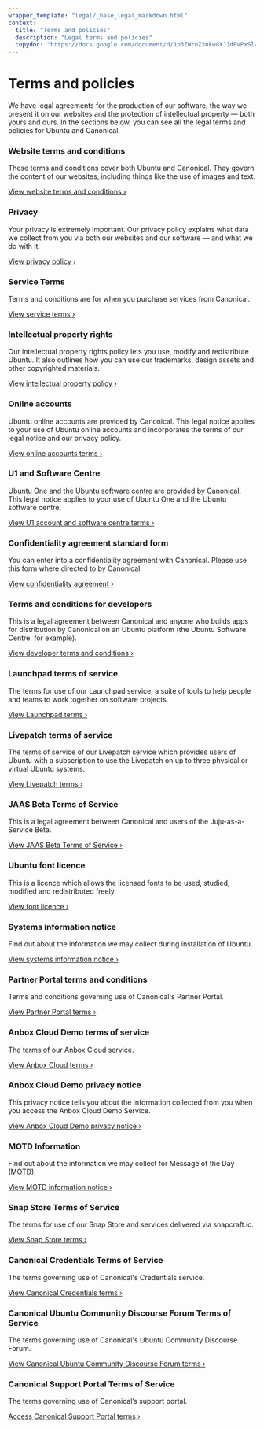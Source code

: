 ```yaml
---
wrapper_template: "legal/_base_legal_markdown.html"
context:
  title: "Terms and policies"
  description: "Legal terms and policies"
  copydoc: "https://docs.google.com/document/d/1p3ZWroZ3nkw8XJJdPvPxSlWGYcLZLT8UbUVuppBcyHk/edit"
---
```


# Terms and policies

We have legal agreements for the production of our software, the way we present it on our websites and the protection of intellectual property — both yours and ours. In the sections below, you can see all the legal terms and policies for Ubuntu and Canonical.

### Website terms and conditions

These terms and conditions cover both Ubuntu and Canonical. They govern the content of our websites, including things like the use of images and text.

[View website terms and conditions ›](/legal/terms)

### Privacy

Your privacy is extremely important. Our privacy policy explains what data we collect from you via both our websites and our software — and what we do with it.

[View privacy policy ›](/legal/data-privacy)

### Service Terms

Terms and conditions are for when you purchase services from Canonical.

[View service terms ›](/legal/ubuntu-advantage-service-terms)

### Intellectual property rights

Our intellectual property rights policy lets you use, modify and redistribute Ubuntu. It also outlines how you can use our trademarks, design assets and other copyrighted materials.

[View intellectual property policy ›](/legal/intellectual-property-policy)

### Online accounts

Ubuntu online accounts are provided by Canonical. This legal notice applies to your use of Ubuntu online accounts and incorporates the terms of our legal notice and our privacy policy.

[View online accounts terms ›](/legal/online-account-terms)

### U1 and Software Centre

Ubuntu One and the Ubuntu software centre are provided by Canonical. This legal notice applies to your use of Ubuntu One and the Ubuntu software centre.

[View U1 account and software centre terms ›](/legal/terms-of-service)

### Confidentiality agreement standard form

You can enter into a confidentiality agreement with Canonical. Please use this form where directed to by Canonical.

[View confidentiality agreement ›](/legal/confidentiality-agreement)

### Terms and conditions for developers

This is a legal agreement between Canonical and anyone who builds apps for distribution by Canonical on an Ubuntu platform (the Ubuntu Software Centre, for example).

[View developer terms and conditions ›](/legal/developer-terms-and-conditions)

### Launchpad terms of service

The terms for use of our Launchpad service, a suite of tools to help people and teams to work together on software projects.

[View Launchpad terms ›](/legal/launchpad-terms-of-service)

### Livepatch terms of service

The terms of service of our Livepatch service which provides users of Ubuntu with a subscription to use the Livepatch on up to three physical or virtual Ubuntu systems.

[View Livepatch terms ›](/legal/livepatch-terms-of-service)

### JAAS Beta Terms of Service

This is a legal agreement between Canonical and users of the Juju-as-a-Service Beta.

[View JAAS Beta Terms of Service ›](/legal/jaas-beta-terms-of-service)

### Ubuntu font licence

This is a licence which allows the licensed fonts to be used, studied, modified and redistributed freely.

[View font licence ›](/legal/font-licence)

### Systems information notice

Find out about the information we may collect during installation of Ubuntu.

[View systems information notice ›](/legal/systems-information-notice)

### Partner Portal terms and conditions

Terms and conditions governing use of Canonical's Partner Portal.

[View Partner Portal terms ›](/legal/partner-portal-terms)

### Anbox Cloud Demo terms of service

The terms of our Anbox Cloud service.

[View Anbox Cloud terms ›](/legal/anbox-cloud-terms-of-service)

### Anbox Cloud Demo privacy notice

This privacy notice tells you about the information collected from you when you access the Anbox Cloud Demo Service.

[View Anbox Cloud Demo privacy notice ›](/legal/anbox-cloud-privacy-notice)

### MOTD Information

Find out about the information we may collect for Message of the Day (MOTD).

[View MOTD information notice ›](/legal/motd)

### Snap Store Terms of Service

The terms for use of our Snap Store and services delivered via snapcraft.io.

[View Snap Store terms ›](/legal/terms-and-policies/snap-store-terms)

### Canonical Credentials Terms of Service

The terms governing use of Canonical's Credentials service.

[View Canonical Credentials terms ›](/legal/terms-and-policies/credentials-terms)

### Canonical Ubuntu Community Discourse Forum Terms of Service

The terms governing use of Canonical's Ubuntu Community Discourse Forum.

[View Canonical Ubuntu Community Discourse Forum terms ›](/legal/terms-and-policies/discourse-terms)

### Canonical Support Portal Terms of Service

The terms governing use of Canonical’s support portal.

[Access Canonical Support Portal terms ›](/legal/terms-and-policies/support-portal)
